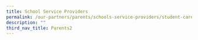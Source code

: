 ```yaml
---
title: School Service Providers
permalink: /our-partners/parents/schools-service-providers/student-care-centre/
description: ""
third_nav_title: Parents2
---
```

